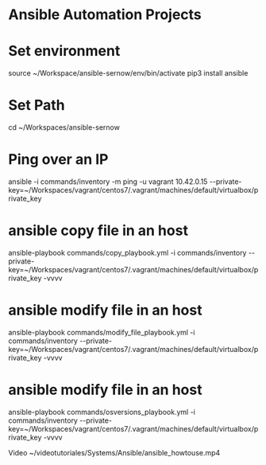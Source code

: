 # Ansible Automation Projects

# Set environment
source ~/Workspace/ansible-sernow/env/bin/activate
pip3 install ansible

# Set Path
cd ~/Workspaces/ansible-sernow

# Ping over an IP
ansible -i commands/inventory -m ping -u vagrant 10.42.0.15 --private-key=~/Workspaces/vagrant/centos7/.vagrant/machines/default/virtualbox/private_key

# ansible copy file in an host
ansible-playbook commands/copy_playbook.yml -i commands/inventory --private-key=~/Workspaces/vagrant/centos7/.vagrant/machines/default/virtualbox/private_key -vvvv

# ansible modify file in an host
ansible-playbook commands/modify_file_playbook.yml -i commands/inventory --private-key=~/Workspaces/vagrant/centos7/.vagrant/machines/default/virtualbox/private_key -vvvv

# ansible modify file in an host
ansible-playbook commands/osversions_playbook.yml -i commands/inventory --private-key=~/Workspaces/vagrant/centos7/.vagrant/machines/default/virtualbox/private_key -vvvv

Video
~/videotutoriales/Systems/Ansible/ansible_howtouse.mp4